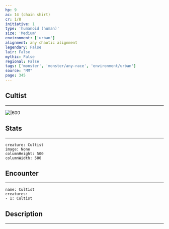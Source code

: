 ```yaml
---
hp: 9
ac: 14 (chain shirt)
cr: 1/8
initiative: 1
type: 'humanoid (human)'    
size: 'Medium'
environment: ['urban']
alignment: any chaotic alignment
legendary: False
lair: False
mythic: False
regional: False
tags: ['monster', 'monster/any-race', 'environment/urban']
source: "MM"
page: 345
---
```


## Cultist
---

![|600](D:/Program%20Files/5e.tools/img/bestiary/MM/Cultist.png)

## Stats
---

```statblock
creature: Cultist
image: None
columnHeight: 500
columnWidth: 500
```

## Encounter
---

```encounter-table
name: Cultist
creatures:
- 1: Cultist
```

## Description
---




